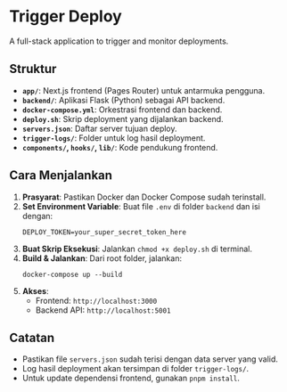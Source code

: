 
# Trigger Deploy

A full-stack application to trigger and monitor deployments.

## Struktur

- **`app/`**: Next.js frontend (Pages Router) untuk antarmuka pengguna.
- **`backend/`**: Aplikasi Flask (Python) sebagai API backend.
- **`docker-compose.yml`**: Orkestrasi frontend dan backend.
- **`deploy.sh`**: Skrip deployment yang dijalankan backend.
- **`servers.json`**: Daftar server tujuan deploy.
- **`trigger-logs/`**: Folder untuk log hasil deployment.
- **`components/`, `hooks/`, `lib/`**: Kode pendukung frontend.

## Cara Menjalankan

1. **Prasyarat**: Pastikan Docker dan Docker Compose sudah terinstall.
2. **Set Environment Variable**: Buat file `.env` di folder `backend` dan isi dengan:
   ```
   DEPLOY_TOKEN=your_super_secret_token_here
   ```
3. **Buat Skrip Eksekusi**: Jalankan `chmod +x deploy.sh` di terminal.
4. **Build & Jalankan**: Dari root folder, jalankan:
   ```
   docker-compose up --build
   ```
5. **Akses**:
   - Frontend: `http://localhost:3000`
   - Backend API: `http://localhost:5001`

## Catatan

- Pastikan file `servers.json` sudah terisi dengan data server yang valid.
- Log hasil deployment akan tersimpan di folder `trigger-logs/`.
- Untuk update dependensi frontend, gunakan `pnpm install`.
